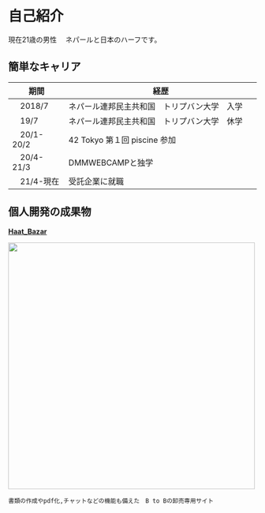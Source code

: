 # 自己紹介
現在21歳の男性　
ネパールと日本のハーフです。
## 簡単なキャリア
|  期間  |  経歴  |
| ---- | ---- |
|　2018/7  |ネパール連邦民主共和国　トリプバン大学　入学　　|
|　19/7  |ネパール連邦民主共和国　トリプバン大学　休学　　|
|　20/1-20/2  |42 Tokyo 第１回 piscine 参加　|
|　20/4-21/3  |DMMWEBCAMPと独学　　|
|　21/4-現在  |受託企業に就職　　|

## 個人開発の成果物  
**[Haat_Bazar](https://github.com/ashish0248/Haat_Bazar)** 

<a href="https://github.com/ashish0248/Haat_Bazar#user-content-haat-bazar">
<img width="500px" src="https://user-images.githubusercontent.com/61741711/86092838-0909b980-bae9-11ea-977e-10ffcc9386ac.png">
</a>

```
書類の作成やpdf化,チャットなどの機能も備えた　B to Bの卸売専用サイト
```

